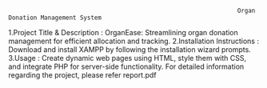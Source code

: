                                                                    Organ Donation Management System

1.Project Title & Description : OrganEase: Streamlining organ donation management for efficient allocation and tracking.
2.Installation Instructions : Download and install XAMPP by following the installation wizard prompts.
3.Usage : Create dynamic web pages using HTML, style them with CSS, and integrate PHP for server-side functionality. 
For detailed information regarding the project, please refer report.pdf

